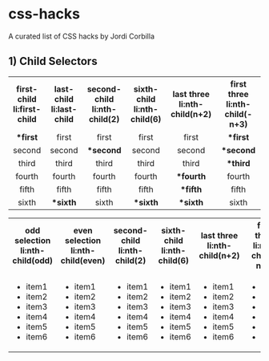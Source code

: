 # css-hacks

A curated list of CSS hacks by Jordi Corbilla

## 1) Child Selectors

<table>
  <tbody>
    <tr>
      <th align="center">first-child<br>li:first-child</th>
      <th align="center">last-child<br>li:last-child</th>
      <th align="center">second-child<br>li:nth-child(2)</th>
      <th align="center">sixth-child<br>li:nth-child(6)</th>
      <th align="center">last three<br>li:nth-child(n+2)</th>
      <th align="center">first three<br>li:nth-child(-n+3)</th>      
    </tr>
    <tr>
      <td align="center"><b>*first</b></td>
      <td align="center">first</td>
      <td align="center">first</td>
      <td align="center">first</td>
      <td align="center">first</td>
      <td align="center"><b>*first</b></td>
    </tr>
    <tr>
      <td align="center">second</td>
      <td align="center">second</td>
      <td align="center"><b>*second</b></td>
      <td align="center">second</td>
      <td align="center">second</td>
      <td align="center"><b>*second</b></td>
    </tr>
    <tr>
      <td align="center">third</td>
      <td align="center">third</td>
      <td align="center">third</td>
      <td align="center">third</td>
      <td align="center">third</td>
      <td align="center"><b>*third</b></td>
    </tr>
    <tr>
      <td align="center">fourth</td>
      <td align="center">fourth</td>
      <td align="center">fourth</td>
      <td align="center">fourth</td>
      <td align="center"><b>*fourth</b></td>
      <td align="center">fourth</td>
    </tr>
    <tr>
      <td align="center">fifth</td>
      <td align="center">fifth</td>
      <td align="center">fifth</td>
      <td align="center">fifth</td>
      <td align="center"><b>*fifth</b></td>
      <td align="center">fifth</td>
    </tr>
    <tr>
      <td align="center">sixth</td>
      <td align="center"><b>*sixth</b></td>
      <td align="center">sixth</td>
      <td align="center"><b>*sixth</b></td>
      <td align="center"><b>*sixth</b></td>
      <td align="center">sixth</td>
    </tr>    
  </tbody>
</table>

<table>
  <tbody>
    <tr>
      <th align="center">odd selection<br>li:nth-child(odd)</th>
      <th align="center">even selection<br>li:nth-child(even)</th>
      <th align="center">second-child<br>li:nth-child(2)</th>
      <th align="center">sixth-child<br>li:nth-child(6)</th>
      <th align="center">last three<br>li:nth-child(n+2)</th>
      <th align="center">first three<br>li:nth-child(-n+3)</th>      
    </tr>
    <tr>
      <td>
        <ul>
          <li>item1</li>
          <li>item2</li>
          <li>item3</li>
          <li>item4</li>
          <li>item5</li>
          <li>item6</li>
        </ul>
      </td>
      <td>
        <ul>
          <li>item1</li>
          <li>item2</li>
          <li>item3</li>
          <li>item4</li>
          <li>item5</li>
          <li>item6</li>
        </ul>
      </td>
      <td>
        <ul>
          <li>item1</li>
          <li>item2</li>
          <li>item3</li>
          <li>item4</li>
          <li>item5</li>
          <li>item6</li>
        </ul>
      </td>
      <td>
        <ul>
          <li>item1</li>
          <li>item2</li>
          <li>item3</li>
          <li>item4</li>
          <li>item5</li>
          <li>item6</li>
        </ul>
      </td>
      <td>
        <ul>
          <li>item1</li>
          <li>item2</li>
          <li>item3</li>
          <li>item4</li>
          <li>item5</li>
          <li>item6</li>
        </ul>
      </td>
      <td>
        <ul>
          <li>item1</li>
          <li>item2</li>
          <li>item3</li>
          <li>item4</li>
          <li>item5</li>
          <li>item6</li>
        </ul>
      </td>      
    </tr>
  </tbody>
</table>
